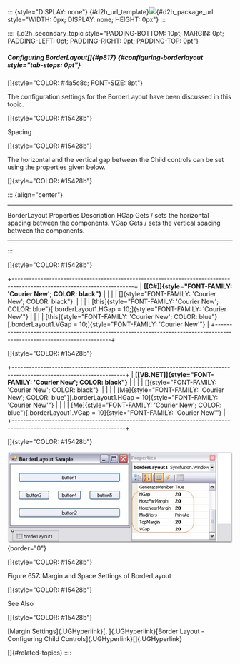 ::: {style="DISPLAY: none"}
[](ms-xhelp:///?Id=d2h_url_template){#d2h_url_template}![](!package_url!){#d2h_package_url style="WIDTH: 0px; DISPLAY: none; HEIGHT: 0px"}
:::

:::: {.d2h_secondary_topic style="PADDING-BOTTOM: 10pt; MARGIN: 0pt; PADDING-LEFT: 0pt; PADDING-RIGHT: 0pt; PADDING-TOP: 0pt"}
##### Configuring BorderLayout[]{#p817} {#configuring-borderlayout style="tab-stops: 0pt"}

[]{style="COLOR: #4a5c8c; FONT-SIZE: 8pt"} 

The configuration settings for the BorderLayout have been discussed in this topic.

[]{style="COLOR: #15428b"} 

Spacing

[]{style="COLOR: #15428b"} 

The horizontal and the vertical gap between the Child controls can be set using the properties given below.

[]{style="COLOR: #15428b"} 

::: {align="center"}
  ------------------------- ------------------------------------------------------------
  BorderLayout Properties   Description
  HGap                      Gets / sets the horizontal spacing between the components.
  VGap                      Gets / sets the vertical spacing between the components.
  ------------------------- ------------------------------------------------------------
:::

[]{style="COLOR: #15428b"} 

+------------------------------------------------------------------------------------------------------------------------+
| **[\[C#\]]{style="FONT-FAMILY: 'Courier New'; COLOR: black"}**                                                         |
|                                                                                                                        |
| []{style="FONT-FAMILY: 'Courier New'; COLOR: black"}                                                                   |
|                                                                                                                        |
| [this]{style="FONT-FAMILY: 'Courier New'; COLOR: blue"}[.borderLayout1.HGap = 10;]{style="FONT-FAMILY: 'Courier New'"} |
|                                                                                                                        |
| [this]{style="FONT-FAMILY: 'Courier New'; COLOR: blue"}[.borderLayout1.VGap = 10;]{style="FONT-FAMILY: 'Courier New'"} |
+------------------------------------------------------------------------------------------------------------------------+

[]{style="COLOR: #15428b"} 

+---------------------------------------------------------------------------------------------------------------------+
| **[\[VB.NET\]]{style="FONT-FAMILY: 'Courier New'; COLOR: black"}**                                                  |
|                                                                                                                     |
| []{style="FONT-FAMILY: 'Courier New'; COLOR: black"}                                                                |
|                                                                                                                     |
| [Me]{style="FONT-FAMILY: 'Courier New'; COLOR: blue"}[.borderLayout1.HGap = 10]{style="FONT-FAMILY: 'Courier New'"} |
|                                                                                                                     |
| [Me]{style="FONT-FAMILY: 'Courier New'; COLOR: blue"}[.borderLayout1.VGap = 10]{style="FONT-FAMILY: 'Courier New'"} |
+---------------------------------------------------------------------------------------------------------------------+

[]{style="COLOR: #15428b"} 

![](ImagesExt/image76_646.jpg){border="0"}

[]{style="COLOR: #15428b"} 

Figure 657: Margin and Space Settings of BorderLayout

[]{style="COLOR: #15428b"} 

See Also

[]{style="COLOR: #15428b"} 

[Margin Settings]{.UGHyperlink}[, ]{.UGHyperlink}[Border Layout - Configuring Child Controls]{.UGHyperlink}[]{.UGHyperlink}

[]{#related-topics}
::::

